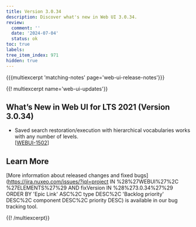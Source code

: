 ```yaml
---
title: Version 3.0.34
description: Discover what's new in Web UI 3.0.34.
review:
  comment: ''
  date: '2024-07-04'
  status: ok
toc: true
labels:
tree_item_index: 971
hidden: true
---
```


{{{multiexcerpt 'matching-notes' page='web-ui-release-notes'}}}

{{! multiexcerpt name='web-ui-updates'}}

## What’s New in Web UI for LTS 2021 (Version 3.0.34)

- Saved search restoration/execution with hierarchical vocabularies works with any number of levels.<br/>[[WEBUI-1502](https://jira.nuxeo.com/browse/WEBUI-1502)]

## Learn More

[More information about released changes and fixed bugs](https://jira.nuxeo.com/issues/?jql=project IN %28%27WEBUI%27%2C %27ELEMENTS%27%29 AND fixVersion IN %28%273.0.34%27%29 ORDER BY 'Epic Link' ASC%2C type DESC%2C 'Backlog priority' DESC%2C component DESC%2C priority DESC) is available in our bug tracking tool.

{{! /multiexcerpt}}
